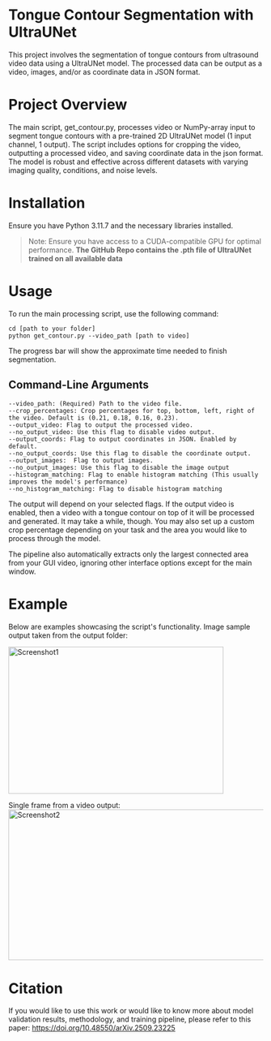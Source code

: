 # Tongue Contour Segmentation with UltraUNet
This project involves the segmentation of tongue contours from ultrasound video data using a UltraUNet model. The processed data can be output as a video, images, and/or as coordinate data in JSON format.

# Project Overview
The main script, get_contour.py, processes video or NumPy-array input to segment tongue contours with a pre-trained 2D UltraUNet model (1 input channel, 1 output). The script includes options for cropping the video, outputting a processed video, and saving coordinate data in the json format. The model is robust and effective across different datasets with varying imaging quality, conditions, and noise levels. 

# Installation
Ensure you have Python 3.11.7 and the necessary libraries installed. 

>Note: Ensure you have access to a CUDA-compatible GPU for optimal performance.
**The GitHub Repo contains the .pth file of UltraUNet trained on all available data**

# Usage
To run the main processing script, use the following command:

```
cd [path to your folder]
python get_contour.py --video_path [path to video]
```
The progress bar will show the approximate time needed to finish segmentation.

## Command-Line Arguments
```
--video_path: (Required) Path to the video file.
--crop_percentages: Crop percentages for top, bottom, left, right of the video. Default is (0.21, 0.18, 0.16, 0.23).
--output_video: Flag to output the processed video.
--no_output_video: Use this flag to disable video output.
--output_coords: Flag to output coordinates in JSON. Enabled by default.
--no_output_coords: Use this flag to disable the coordinate output.
--output_images:  Flag to output images.
--no_output_images: Use this flag to disable the image output
--histogram_matching: Flag to enable histogram matching (This usually improves the model's performance)
--no_histogram_matching: Flag to disable histogram matching
```

The output will depend on your selected flags. If the output video is enabled, then a video with a tongue contour on top of it will be processed and generated. It may take a while, though.
You may also set up a custom crop percentage depending on your task and the area you would like to process through the model.

The pipeline also automatically extracts only the largest connected area from your GUI video, ignoring other interface options except for the main window.


# Example
Below are examples showcasing the script's functionality.
Image sample output taken from the output folder:

<img width="425" height="290" alt="Screenshot1" src="https://github.com/user-attachments/assets/20ef36a5-8eee-4683-bc1a-53696e308dfd" />


Single frame from a video output:
<img width="950" height="297" alt="Screenshot2" src="https://github.com/user-attachments/assets/1fcee05b-a3de-442b-a14a-d5754dd0dda2" />

# Citation
If you would like to use this work or would like to know more about model validation results, methodology, and training pipeline, please refer to this paper:
https://doi.org/10.48550/arXiv.2509.23225




